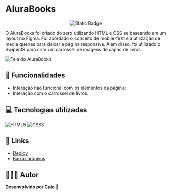 # AluraBooks

<p align="center">
     <img loading="lazy" alt="Static Badge" src="https://img.shields.io/badge/Status-Conclu%C3%ADdo-blue?style=for-the-badge">
</p>

O AluraBooks foi criado do zero utilizando HTML e CSS se baseando em um layout no Figma. Foi abordado o conceito de mobile-first e a utilização de media queries para deixar a página responsiva. Além disso, foi utilizado o SwiperJS para criar um carrossel de imagens de capas de livros.

![Tela do AluraBooks](https://github.com/caioikn/alura-books/assets/28030999/885565f3-4cc1-49e9-915e-0cf1d2039441)

## 🔨 Funcionalidades
- Interação não funcional com os elementos da página;
- Interação com o carrossel de livros.

## 💻 Tecnologias utilizadas
![HTML5](https://img.shields.io/badge/html5-%23E34F26.svg?style=for-the-badge&logo=html5&logoColor=white) ![CSS3](https://img.shields.io/badge/css3-%231572B6.svg?style=for-the-badge&logo=css3&logoColor=white)

## 🔗 Links
- [Deploy](https://caioikn.github.io/alura-books/)
- [Baixar arquivos](https://github.com/caioikn/alura-books/archive/main/alura-books.zip)

## 🧑🏻‍💻 Autor
**Desenvolvido por [Caio](https://www.linkedin.com/in/caioikena/)** 💙
